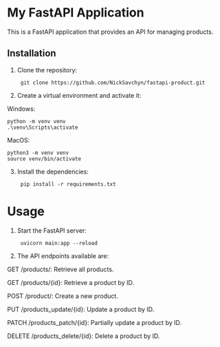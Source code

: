 # My FastAPI Application

This is a FastAPI application that provides an API for managing products.

## Installation

1. Clone the repository: 

        git clone https://github.com/NickSavchyn/fastapi-product.git   
   
2. Create a virtual environment and activate it:

Windows:
    
    python -m venv venv
    .\venv\Scripts\activate
    
    
MacOS:

    python3 -m venv venv
    source venv/bin/activate

3. Install the dependencies:

        pip install -r requirements.txt
  
 
# Usage

1. Start the FastAPI server:

        uvicorn main:app --reload

2. The API endpoints available are:

GET /products/: Retrieve all products.

GET /products/{id}: Retrieve a product by ID.

POST /product/: Create a new product.

PUT /products_update/{id}: Update a product by ID.

PATCH /products_patch/{id}: Partially update a product by ID.

DELETE /products_delete/{id}: Delete a product by ID.
  
